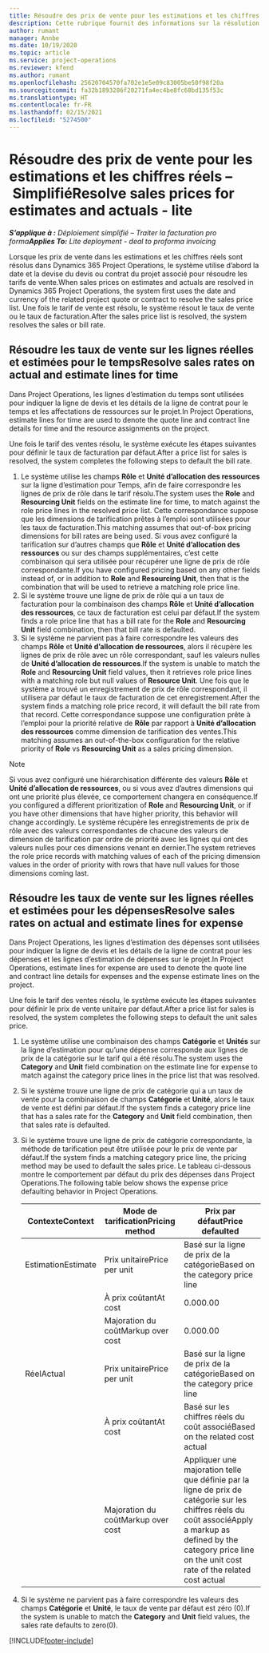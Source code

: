 ```yaml
---
title: Résoudre des prix de vente pour les estimations et les chiffres réels – Simplifié
description: Cette rubrique fournit des informations sur la résolution des prix de revient des estimations et des chiffres réels.
author: rumant
manager: Annbe
ms.date: 10/19/2020
ms.topic: article
ms.service: project-operations
ms.reviewer: kfend
ms.author: rumant
ms.openlocfilehash: 25620704570fa702e1e5e09c83005be50f98f20a
ms.sourcegitcommit: fa32b1893286f20271fa4ec4be8fc68bd135f53c
ms.translationtype: HT
ms.contentlocale: fr-FR
ms.lasthandoff: 02/15/2021
ms.locfileid: "5274500"
---
```

# <a name="resolve-sales-prices-for-estimates-and-actuals---lite"></a><span data-ttu-id="774b1-103">Résoudre des prix de vente pour les estimations et les chiffres réels – Simplifié</span><span class="sxs-lookup"><span data-stu-id="774b1-103">Resolve sales prices for estimates and actuals - lite</span></span>

<span data-ttu-id="774b1-104">_**S’applique à :** Déploiement simplifié – Traiter la facturation pro forma_</span><span class="sxs-lookup"><span data-stu-id="774b1-104">_**Applies To:** Lite deployment - deal to proforma invoicing_</span></span>

<span data-ttu-id="774b1-105">Lorsque les prix de vente dans les estimations et les chiffres réels sont résolus dans Dynamics 365 Project Operations, le système utilise d’abord la date et la devise du devis ou contrat du projet associé pour résoudre les tarifs de vente.</span><span class="sxs-lookup"><span data-stu-id="774b1-105">When sales prices on estimates and actuals are resolved in Dynamics 365 Project Operations, the system first uses the date and currency of the related project quote or contract to resolve the sales price list.</span></span> <span data-ttu-id="774b1-106">Une fois le tarif de vente est résolu, le système résout le taux de vente ou le taux de facturation.</span><span class="sxs-lookup"><span data-stu-id="774b1-106">After the sales price list is resolved, the system resolves the sales or bill rate.</span></span>

## <a name="resolve-sales-rates-on-actual-and-estimate-lines-for-time"></a><span data-ttu-id="774b1-107">Résoudre les taux de vente sur les lignes réelles et estimées pour le temps</span><span class="sxs-lookup"><span data-stu-id="774b1-107">Resolve sales rates on actual and estimate lines for time</span></span>

<span data-ttu-id="774b1-108">Dans Project Operations, les lignes d’estimation du temps sont utilisées pour indiquer la ligne de devis et les détails de la ligne de contrat pour le temps et les affectations de ressources sur le projet.</span><span class="sxs-lookup"><span data-stu-id="774b1-108">In Project Operations, estimate lines for time are used to denote the quote line and contract line details for time and the resource assignments on the project.</span></span>

<span data-ttu-id="774b1-109">Une fois le tarif des ventes résolu, le système exécute les étapes suivantes pour définir le taux de facturation par défaut.</span><span class="sxs-lookup"><span data-stu-id="774b1-109">After a price list for sales is resolved, the system completes the following steps to default the bill rate.</span></span>

1. <span data-ttu-id="774b1-110">Le système utilise les champs **Rôle** et **Unité d’allocation des ressources** sur la ligne d’estimation pour Temps, afin de faire correspondre les lignes de prix de rôle dans le tarif résolu.</span><span class="sxs-lookup"><span data-stu-id="774b1-110">The system uses the **Role** and **Resourcing Unit** fields on the estimate line for time, to match against the role price lines in the resolved price list.</span></span> <span data-ttu-id="774b1-111">Cette correspondance suppose que les dimensions de tarification prêtes à l’emploi sont utilisées pour les taux de facturation.</span><span class="sxs-lookup"><span data-stu-id="774b1-111">This matching assumes that out-of-box pricing dimensions for bill rates are being used.</span></span> <span data-ttu-id="774b1-112">Si vous avez configuré la tarification sur d’autres champs que **Rôle** et **Unité d’allocation des ressources** ou sur des champs supplémentaires, c’est cette combinaison qui sera utilisée pour récupérer une ligne de prix de rôle correspondante.</span><span class="sxs-lookup"><span data-stu-id="774b1-112">If you have configured pricing based on any other fields instead of, or in addition to **Role** and **Resourcing Unit**, then that is the combination that will be used to retrieve a matching role price line.</span></span>
2. <span data-ttu-id="774b1-113">Si le système trouve une ligne de prix de rôle qui a un taux de facturation pour la combinaison des champs **Rôle** et **Unité d’allocation des ressources**, ce taux de facturation est celui par défaut.</span><span class="sxs-lookup"><span data-stu-id="774b1-113">If the system finds a role price line that has a bill rate for the **Role** and **Resourcing Unit** field combination, then that bill rate is defaulted.</span></span>
3. <span data-ttu-id="774b1-114">Si le système ne parvient pas à faire correspondre les valeurs des champs **Rôle** et **Unité d’allocation de ressources**, alors il récupère les lignes de prix de rôle avec un rôle correspondant, sauf les valeurs nulles de **Unité d’allocation de ressources**.</span><span class="sxs-lookup"><span data-stu-id="774b1-114">If the system is unable to match the **Role** and **Resourcing Unit** field values, then it retrieves role price lines with a matching role but null values of **Resource Unit**.</span></span> <span data-ttu-id="774b1-115">Une fois que le système a trouvé un enregistrement de prix de rôle correspondant, il utilisera par défaut le taux de facturation de cet enregistrement.</span><span class="sxs-lookup"><span data-stu-id="774b1-115">After the system finds a matching role price record, it will default the bill rate from that record.</span></span> <span data-ttu-id="774b1-116">Cette correspondance suppose une configuration prête à l’emploi pour la priorité relative de **Rôle** par rapport à **Unité d’allocation des ressources** comme dimension de tarification des ventes.</span><span class="sxs-lookup"><span data-stu-id="774b1-116">This matching assumes an out-of-the-box configuration for the relative priority of **Role** vs **Resourcing Unit** as a sales pricing dimension.</span></span>

> [!NOTE]
> <span data-ttu-id="774b1-117">Si vous avez configuré une hiérarchisation différente des valeurs **Rôle** et **Unité d’allocation de ressources**, ou si vous avez d’autres dimensions qui ont une priorité plus élevée, ce comportement changera en conséquence.</span><span class="sxs-lookup"><span data-stu-id="774b1-117">If you configured a different prioritization of **Role** and **Resourcing Unit**, or if you have other dimensions that have higher priority, this behavior will change accordingly.</span></span> <span data-ttu-id="774b1-118">Le système récupère les enregistrements de prix de rôle avec des valeurs correspondantes de chacune des valeurs de dimension de tarification par ordre de priorité avec les lignes qui ont des valeurs nulles pour ces dimensions venant en dernier.</span><span class="sxs-lookup"><span data-stu-id="774b1-118">The system retrieves the role price records with matching values of each of the pricing dimension values in the order of priority with rows that have null values for those dimensions coming last.</span></span>

## <a name="resolve-sales-rates-on-actual-and-estimate-lines-for-expense"></a><span data-ttu-id="774b1-119">Résoudre les taux de vente sur les lignes réelles et estimées pour les dépenses</span><span class="sxs-lookup"><span data-stu-id="774b1-119">Resolve sales rates on actual and estimate lines for expense</span></span>

<span data-ttu-id="774b1-120">Dans Project Operations, les lignes d’estimation des dépenses sont utilisées pour indiquer la ligne de devis et les détails de la ligne de contrat pour les dépenses et les lignes d’estimation de dépenses sur le projet.</span><span class="sxs-lookup"><span data-stu-id="774b1-120">In Project Operations, estimate lines for expense are used to denote the quote line and contract line details for expenses and the expense estimate lines on the project.</span></span>

<span data-ttu-id="774b1-121">Une fois le tarif des ventes résolu, le système exécute les étapes suivantes pour définir le prix de vente unitaire par défaut.</span><span class="sxs-lookup"><span data-stu-id="774b1-121">After a price list for sales is resolved, the system completes the following steps to default the unit sales price.</span></span>

1. <span data-ttu-id="774b1-122">Le système utilise une combinaison des champs **Catégorie** et **Unités** sur la ligne d’estimation pour qu’une dépense corresponde aux lignes de prix de la catégorie sur le tarif qui a été résolu.</span><span class="sxs-lookup"><span data-stu-id="774b1-122">The system uses the **Category** and **Unit** field combination on the estimate line for expense to match against the category price lines in the price list that was resolved.</span></span>
2. <span data-ttu-id="774b1-123">Si le système trouve une ligne de prix de catégorie qui a un taux de vente pour la combinaison de champs **Catégorie** et **Unité**, alors le taux de vente est défini par défaut.</span><span class="sxs-lookup"><span data-stu-id="774b1-123">If the system finds a category price line that has a sales rate for the **Category** and **Unit** field combination, then that sales rate is defaulted.</span></span>
3. <span data-ttu-id="774b1-124">Si le système trouve une ligne de prix de catégorie correspondante, la méthode de tarification peut être utilisée pour le prix de vente par défaut.</span><span class="sxs-lookup"><span data-stu-id="774b1-124">If the system finds a matching category price line, the pricing method may be used to default the sales price.</span></span> <span data-ttu-id="774b1-125">Le tableau ci-dessous montre le comportement par défaut du prix des dépenses dans Project Operations.</span><span class="sxs-lookup"><span data-stu-id="774b1-125">The following table below shows the expense price defaulting behavior in Project Operations.</span></span>

    | <span data-ttu-id="774b1-126">Contexte</span><span class="sxs-lookup"><span data-stu-id="774b1-126">Context</span></span> | <span data-ttu-id="774b1-127">Mode de tarification</span><span class="sxs-lookup"><span data-stu-id="774b1-127">Pricing method</span></span> | <span data-ttu-id="774b1-128">Prix par défaut</span><span class="sxs-lookup"><span data-stu-id="774b1-128">Price defaulted</span></span> |
    | --- | --- | --- |
    | <span data-ttu-id="774b1-129">Estimation</span><span class="sxs-lookup"><span data-stu-id="774b1-129">Estimate</span></span> | <span data-ttu-id="774b1-130">Prix unitaire</span><span class="sxs-lookup"><span data-stu-id="774b1-130">Price per unit</span></span> | <span data-ttu-id="774b1-131">Basé sur la ligne de prix de la catégorie</span><span class="sxs-lookup"><span data-stu-id="774b1-131">Based on the category price line</span></span> |
    | &nbsp; | <span data-ttu-id="774b1-132">À prix coûtant</span><span class="sxs-lookup"><span data-stu-id="774b1-132">At cost</span></span> | <span data-ttu-id="774b1-133">0.00</span><span class="sxs-lookup"><span data-stu-id="774b1-133">0.00</span></span> |
    | &nbsp; | <span data-ttu-id="774b1-134">Majoration du coût</span><span class="sxs-lookup"><span data-stu-id="774b1-134">Markup over cost</span></span> | <span data-ttu-id="774b1-135">0.00</span><span class="sxs-lookup"><span data-stu-id="774b1-135">0.00</span></span> |
    | <span data-ttu-id="774b1-136">Réel</span><span class="sxs-lookup"><span data-stu-id="774b1-136">Actual</span></span> | <span data-ttu-id="774b1-137">Prix unitaire</span><span class="sxs-lookup"><span data-stu-id="774b1-137">Price per unit</span></span> | <span data-ttu-id="774b1-138">Basé sur la ligne de prix de la catégorie</span><span class="sxs-lookup"><span data-stu-id="774b1-138">Based on the category price line</span></span> |
    | &nbsp; | <span data-ttu-id="774b1-139">À prix coûtant</span><span class="sxs-lookup"><span data-stu-id="774b1-139">At cost</span></span> | <span data-ttu-id="774b1-140">Basé sur les chiffres réels du coût associé</span><span class="sxs-lookup"><span data-stu-id="774b1-140">Based on the related cost actual</span></span> |
    | &nbsp; | <span data-ttu-id="774b1-141">Majoration du coût</span><span class="sxs-lookup"><span data-stu-id="774b1-141">Markup over cost</span></span> | <span data-ttu-id="774b1-142">Appliquer une majoration telle que définie par la ligne de prix de catégorie sur les chiffres réels du coût associé</span><span class="sxs-lookup"><span data-stu-id="774b1-142">Apply a markup as defined by the category price line on the unit cost rate of the related cost actual</span></span> |

4. <span data-ttu-id="774b1-143">Si le système ne parvient pas à faire correspondre les valeurs des champs **Catégorie** et **Unité**, le taux de vente par défaut est zéro (0).</span><span class="sxs-lookup"><span data-stu-id="774b1-143">If the system is unable to match the **Category** and **Unit** field values, the sales rate defaults to zero(0).</span></span>


[!INCLUDE[footer-include](../../includes/footer-banner.md)]